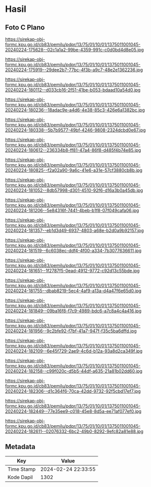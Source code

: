 # Hasil

## Foto C Plano

https://sirekap-obj-formc.kpu.go.id/cb83/pemilu/pdpr/13/75/01/10/01/1375011001045-20240224-175628--02c1a1a2-99be-4359-991c-c0d0bd4d8e05.jpg

https://sirekap-obj-formc.kpu.go.id/cb83/pemilu/pdpr/13/75/01/10/01/1375011001045-20240224-175919--29dee2b7-77bc-4f3b-a9c7-48e2e1362236.jpg

https://sirekap-obj-formc.kpu.go.id/cb83/pemilu/pdpr/13/75/01/10/01/1375011001045-20240224-180112--d033cb16-2f51-41be-b053-bdaad10a54d0.jpg

https://sirekap-obj-formc.kpu.go.id/cb83/pemilu/pdpr/13/75/01/10/01/1375011001045-20240224-180236--18adac9e-a4d6-4e38-85c3-426e6a1382bc.jpg

https://sirekap-obj-formc.kpu.go.id/cb83/pemilu/pdpr/13/75/01/10/01/1375011001045-20240224-180338--5b7b9577-49bf-4246-9808-2324dcbd0e67.jpg

https://sirekap-obj-formc.kpu.go.id/cb83/pemilu/pdpr/13/75/01/10/01/1375011001045-20240224-180612--236334b8-ff81-47a4-86f8-d485f4b74e85.jpg

https://sirekap-obj-formc.kpu.go.id/cb83/pemilu/pdpr/13/75/01/10/01/1375011001045-20240224-180825--f2a02a90-9a6c-41e6-a31e-57cf3880cb8b.jpg

https://sirekap-obj-formc.kpu.go.id/cb83/pemilu/pdpr/13/75/01/10/01/1375011001045-20240224-181052--8db57998-d301-4510-92f6-d16a3b0a45db.jpg

https://sirekap-obj-formc.kpu.go.id/cb83/pemilu/pdpr/13/75/01/10/01/1375011001045-20240224-181206--5e84316f-7441-4beb-b1f8-07f049cafa06.jpg

https://sirekap-obj-formc.kpu.go.id/cb83/pemilu/pdpr/13/75/01/10/01/1375011001045-20240224-181357--eb1d3d49-6937-4803-a68e-b2d0a9b92157.jpg

https://sirekap-obj-formc.kpu.go.id/cb83/pemilu/pdpr/13/75/01/10/01/1375011001045-20240224-181519--6c6038ec-ddf4-4f00-a334-7b3077636611.jpg

https://sirekap-obj-formc.kpu.go.id/cb83/pemilu/pdpr/13/75/01/10/01/1375011001045-20240224-181651--1f2787f5-0ead-4912-9772-c92d13c55bde.jpg

https://sirekap-obj-formc.kpu.go.id/cb83/pemilu/pdpr/13/75/01/10/01/1375011001045-20240224-181755--dbab8219-5ec4-4af9-a13a-d4a47f6e65d0.jpg

https://sirekap-obj-formc.kpu.go.id/cb83/pemilu/pdpr/13/75/01/10/01/1375011001045-20240224-181849--09ba16f8-f7c9-4989-bdc6-a7c8a4c4a416.jpg

https://sirekap-obj-formc.kpu.go.id/cb83/pemilu/pdpr/13/75/01/10/01/1375011001045-20240224-181956--9c2bfe92-f7bf-41a7-947f-f35c5ba6dffd.jpg

https://sirekap-obj-formc.kpu.go.id/cb83/pemilu/pdpr/13/75/01/10/01/1375011001045-20240224-182109--6e45f729-2ae9-4c6d-b12a-93a8d2ca349f.jpg

https://sirekap-obj-formc.kpu.go.id/cb83/pemilu/pdpr/13/75/01/10/01/1375011001045-20240224-182158--c99f020c-d5b5-44df-a635-21a81b02dd60.jpg

https://sirekap-obj-formc.kpu.go.id/cb83/pemilu/pdpr/13/75/01/10/01/1375011001045-20240224-182306--d1c364f6-70ca-42dd-9732-92f5cbd17ef7.jpg

https://sirekap-obj-formc.kpu.go.id/cb83/pemilu/pdpr/13/75/01/10/01/1375011001045-20240224-182449--77e35ee9-c018-45e8-8d5a-ee71af077ef0.jpg

https://sirekap-obj-formc.kpu.go.id/cb83/pemilu/pdpr/13/75/01/10/01/1375011001045-20240224-182611--02076332-6bc2-49b0-8292-9efc82a81e88.jpg


## Metadata

| Key        | Value               |
| ---------- | ------------------- |
| Time Stamp | 2024-02-24 22:33:55 |
| Kode Dapil | 1302                |



